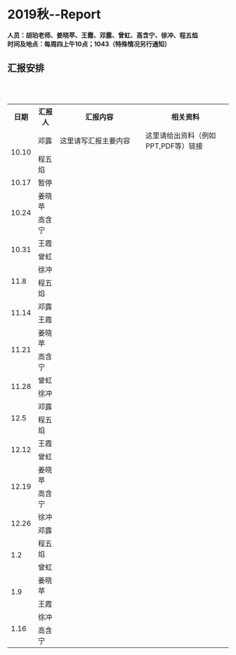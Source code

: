 <html>
<body>
<a name="top"></a>
<h1>2019秋--Report</h1>
  <b>人员：胡珀老师、姜晓苹、王霞、邓露、曾虹、高含宁、徐冲、程五焰<br> 
  <b>时间及地点：</b>每周四上午10点；1043（特殊情况另行通知）<br> 


<h2>汇报安排</h2>
<br><br>
<div>
<table id="bord" >
  <tbody><tr class="active">
    <th width="10%">日期</th><th width="10%">汇报人</th><th width="40%">汇报内容</th><th width="40%">相关资料</th>
  </tr>

  <tr id="bord">
    <td rowspan="2">10.10</td>
    <td>邓露</td>
    <td>这里请写汇报主要内容</td>
    <td>这里请给出资料（例如PPT,PDF等）链接</td>
  </tr>
  <tr id="bord">
    <td>程五焰</td>
    <td></td>
    <td></td>
  </tr>

  <tr id="bord">
    <td rowspan="1">10.17</td>
    <td>暂停</td>
    <td></td>
    <td></td>
  </tr>


  <tr id="bord">
    <td rowspan="2">10.24</td>
    <td>姜晓苹</td>
    <td></td>
    <td></td>
  </tr>
 <tr id="bord">
    <td>高含宁</td>
    <td></td>
    <td></td>
  </tr>

  <tr id="bord">
    <td rowspan="2">10.31</td>
    <td>王霞</td>
    <td></td>
    <td></td>
  </tr>
 <tr id="bord">
    <td>曾虹</td>
    <td></td>
    <td></td>
  </tr>
  
  <tr id="bord">
    <td rowspan="2">11.8</td>
    <td>徐冲</td>
    <td></td>
    <td></td>
  </tr>
 <tr id="bord">
    <td>程五焰</td>
    <td></td>
    <td></td>
  </tr>
  
  <tr id="bord">
    <td rowspan="2">11.14</td>
    <td>邓露</td>
    <td></td>
    <td></td>
  </tr>
 <tr id="bord">
    <td>王霞</td>
    <td></td>
    <td></td>
  </tr>
 
   <tr id="bord">
    <td rowspan="2">11.21</td>
    <td>姜晓苹</td>
    <td></td>
    <td></td>
  </tr>
 <tr id="bord">
    <td>高含宁</td>
    <td></td>
    <td></td>
  </tr>
    <tr id="bord">
    <td rowspan="2">11.28</td>
    <td>曾虹</td>
    <td></td>
    <td></td>
  </tr>
 <tr id="bord">
    <td>徐冲</td>
    <td></td>
    <td></td>
  </tr>
    <tr id="bord">
    <td rowspan="2">12.5</td>
    <td>邓露</td>
    <td></td>
    <td></td>
  </tr>
 <tr id="bord">
    <td>程五焰</td>
    <td></td>
    <td></td>
  </tr>

 <tr id="bord">
    <td rowspan="2">12.12</td>
    <td>王霞</td>
    <td></td>
    <td></td>
 </tr>
 <tr id="bord">
    <td>曾虹</td>
    <td></td>
    <td></td>
 </tr>

 <tr id="bord">
    <td rowspan="2">12.19</td>
    <td>姜晓苹</td>
    <td></td>
    <td></td>
 </tr>
 <tr id="bord">
    <td>高含宁</td>
    <td></td>
    <td></td>
 </tr>
 
  <tr id="bord">
    <td rowspan="2">12.26</td>
    <td>徐冲</td>
    <td></td>
    <td></td>
 </tr>
 <tr id="bord">
    <td>邓露</td>
    <td></td>
    <td></td>
 </tr>
 
 <tr id="bord">
    <td rowspan="2">1.2</td>
    <td>程五焰</td>
    <td></td>
    <td></td>
 </tr>
 <tr id="bord">
    <td>曾虹</td>
    <td></td>
    <td></td>
 </tr>
 
  <tr id="bord">
    <td rowspan="2">1.9</td>
    <td>姜晓苹</td>
    <td></td>
    <td></td>
 </tr>
 <tr id="bord">
    <td>王霞</td>
    <td></td>
    <td></td>
 </tr>
 
  <tr id="bord">
    <td rowspan="2">1.16</td>
    <td>徐冲</td>
    <td></td>
    <td></td>
 </tr>
 <tr id="bord">
    <td>高含宁</td>
    <td></td>
    <td></td>
 </tr>



</tbody></table>
</div>

</body></html>
